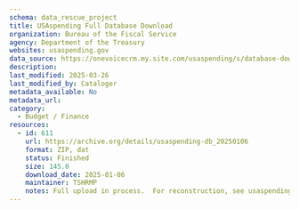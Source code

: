 ```yaml
---
schema: data_rescue_project 
title: USAspending Full Database Download
organization: Bureau of the Fiscal Service
agency: Department of the Treasury
websites: usaspending.gov
data_source: https://onevoicecrm.my.site.com/usaspending/s/database-download
description: 
last_modified: 2025-03-26
last_modified_by: Cataloger
metadata_available: No
metadata_url: 
category:
  - Budget / Finance
resources:
  - id: 611
    url: https://archive.org/details/usaspending-db_20250106
    format: ZIP, dat
    status: Finished
    size: 145.0
    download_date: 2025-01-06
    maintainer: TSHRMP
    notes: Full upload in process.  For reconstruction, see usaspending-db-setup.pdf.This is the complete database as of Jan. 6, 2025.
---
```

